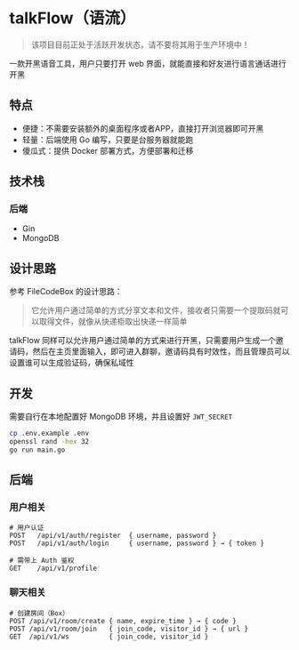 # talkFlow（语流）

> 该项目目前正处于活跃开发状态，请不要将其用于生产环境中！

一款开黑语音工具，用户只要打开 web 界面，就能直接和好友进行语言通话进行开黑

## 特点

- 便捷：不需要安装额外的桌面程序或者APP，直接打开浏览器即可开黑
- 轻量：后端使用 Go 编写，只要是台服务器就能跑
- 傻瓜式：提供 Docker 部署方式，方便部署和迁移

## 技术栈

### 后端

- Gin
- MongoDB

## 设计思路

参考 FileCodeBox 的设计思路：

> 它允许用户通过简单的方式分享文本和文件，接收者只需要一个提取码就可以取得文件，就像从快递柜取出快递一样简单

talkFlow 同样可以允许用户通过简单的方式来进行开黑，只需要用户生成一个邀请码，然后在主页里面输入，即可进入群聊，邀请码具有时效性，而且管理员可以设置谁可以生成验证码，确保私域性

## 开发

需要自行在本地配置好 MongoDB 环境，并且设置好 `JWT_SECRET`

```bash
cp .env.example .env
openssl rand -hex 32
go run main.go
```

## 后端

### 用户相关

```
# 用户认证
POST   /api/v1/auth/register  { username, password }
POST   /api/v1/auth/login     { username, password } → { token }

# 需带上 Auth 鉴权
GET    /api/v1/profile
```

### 聊天相关

```
# 创建房间（Box）
POST /api/v1/room/create { name, expire_time } → { code }
POST /api/v1/room/join   { join_code, visitor_id } → { url }
GET  /api/v1/ws          { join_code, visitor_id }
```